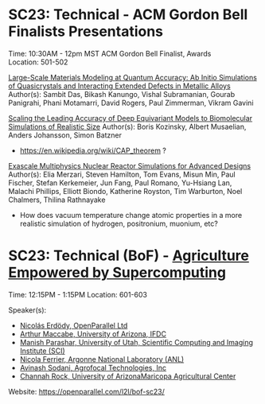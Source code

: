 # SC23: Technical - ACM Gordon Bell Finalists Presentations

Time: 10:30AM - 12pm MST	ACM Gordon Bell Finalist, Awards	
Location: 501-502	

[Large-Scale Materials Modeling at Quantum Accuracy: Ab Initio Simulations of Quasicrystals and Interacting Extended Defects in Metallic Alloys](https://sc23.conference-program.com/presentation/?id=gb104&sess=sess296)
Author(s): Sambit Das, Bikash Kanungo, Vishal Subramanian, Gourab Panigrahi, Phani Motamarri, David Rogers, Paul Zimmerman, Vikram Gavini

[Scaling the Leading Accuracy of Deep Equivariant Models to Biomolecular Simulations of Realistic Size](https://sc23.conference-program.com/presentation/?id=gb108&sess=sess296)
Author(s): Boris Kozinsky, Albert Musaelian, Anders Johansson, Simon Batzner
- https://en.wikipedia.org/wiki/CAP_theorem ?

[Exascale Multiphysics Nuclear Reactor Simulations for Advanced Designs](https://sc23.conference-program.com/presentation/?id=gb105&sess=sess296)
Author(s): Elia Merzari, Steven Hamilton, Tom Evans, Misun Min, Paul Fischer, Stefan Kerkemeier, Jun Fang, Paul Romano, Yu-Hsiang Lan, Malachi Phillips, Elliott Biondo, Katherine Royston, Tim Warburton, Noel Chalmers, Thilina Rathnayake
- How does vacuum temperature change atomic properties in a more realistic simulation of hydrogen, positronium, muonium, etc?

# SC23: Technical (BoF) - [Agriculture Empowered by Supercomputing](https://sc23.conference-program.com/presentation/?id=bof172&sess=sess379)

Time: 12:15PM - 1:15PM
Location: 601-603

Speaker(s):
- [Nicolás Erdödy, OpenParallel Ltd](https://sc23.conference-program.com/organization/?inst=9959012064334456442)
- [Arthur Maccabe, University of Arizona, IFDC](https://sc23.conference-program.com/presenter/?uid=966104)
- [Manish Parashar, University of Utah, Scientific Computing and Imaging Institute (SCI)](https://sc23.conference-program.com/presenter/?uid=219293)
- [Nicola Ferrier, Argonne National Laboratory (ANL)](https://sc23.conference-program.com/presenter/?uid=872863)
- [Avinash Sodani, Agrofocal Technologies, Inc](https://sc23.conference-program.com/presenter/?uid=134704)
- [Channah Rock, University of ArizonaMaricopa Agricultural Center](https://sc23.conference-program.com/presenter/?uid=789604)

Website: https://openparallel.com/l2l/bof-sc23/
